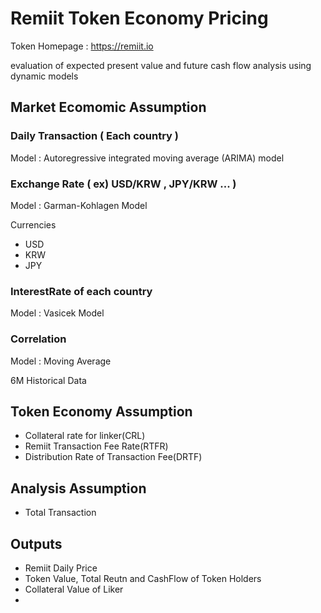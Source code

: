 # Remiit Token Economy Pricing
Token Homepage : <https://remiit.io>

evaluation of expected present value and future cash flow analysis using dynamic models


## Market Ecomomic Assumption 
### Daily Transaction ( Each country )

Model : Autoregressive integrated moving average (ARIMA) model

### Exchange Rate ( ex) USD/KRW , JPY/KRW ... )

Model : Garman-Kohlagen Model

Currencies 
* USD
* KRW
* JPY


### InterestRate of each country

Model : Vasicek Model

### Correlation

Model : Moving Average 

6M Historical Data

## Token Economy Assumption
* Collateral rate for linker(CRL)
* Remiit Transaction Fee Rate(RTFR)
* Distribution Rate of Transaction Fee(DRTF)

## Analysis Assumption
* Total Transaction

## Outputs
* Remiit Daily Price
* Token Value, Total Reutn and CashFlow of Token Holders
* Collateral Value of Liker
*

